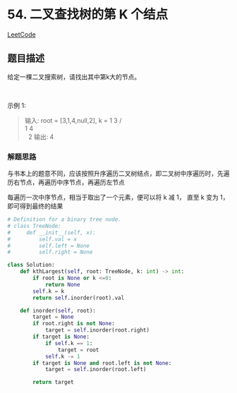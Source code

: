# 54. 二叉查找树的第 K 个结点

[LeetCode](https://leetcode-cn.com/problems/er-cha-sou-suo-shu-de-di-kda-jie-dian-lcof/)

## 题目描述

给定一棵二叉搜索树，请找出其中第k大的节点。

 

示例 1:

>输入: root = [3,1,4,null,2], k = 1
   3
  / \
 1   4
  \
   2
输出: 4


### 解题思路

与书本上的题意不同，应该按照升序遍历二叉树结点，即二叉树中序遍历时，先遍历右节点，再遍历中序节点，再遍历左节点

每遍历一次中序节点，相当于取出了一个元素，便可以将 k 减 1， 直至 k 变为 1， 即可得到最终的结果

```python
# Definition for a binary tree node.
# class TreeNode:
#     def __init__(self, x):
#         self.val = x
#         self.left = None
#         self.right = None

class Solution:
    def kthLargest(self, root: TreeNode, k: int) -> int:
        if root is None or k <=0:
            return None
        self.k = k
        return self.inorder(root).val

    def inorder(self, root):
        target = None
        if root.right is not None:
            target = self.inorder(root.right)
        if target is None:
            if self.k == 1:
                target = root
            self.k -= 1
        if target is None and root.left is not None:
            target = self.inorder(root.left)

        return target
```
